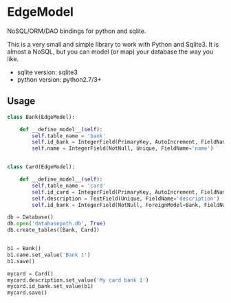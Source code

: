 # EdgeModel

NoSQL/ORM/DAO bindings for python and sqlite.

This is a very small and simple library to work with Python and Sqlite3.
It is almost a NoSQL, but you can model (or map) your database the way you like.

- sqlite version: sqlite3
- python version: python2.7/3+

## Usage


```python
class Bank(EdgeModel):

    def __define_model__(self):
        self.table_name = 'bank'
        self.id_bank = IntegerField(PrimaryKey, AutoIncrement, FieldName='id_type_pessoa')
        self.name = IntegerField(NotNull, Unique, FieldName='name')


class Card(EdgeModel):

    def __define_model__(self):
        self.table_name = 'card'
        self.id_card = IntegerField(PrimaryKey, AutoIncrement, FieldName='id_card')
        self.description = TextField(Unique, FieldName='description')
        self.id_bank = IntegerField(NotNull, ForeignModel=Bank, FieldName='id_bank')

db = Database()
db.open('databasepath.db', True)
db.create_tables([Bank, Card])


b1 = Bank()
b1.name.set_value('Bank 1')
b1.save()

mycard = Card()
mycard.description.set_value('My card bank 1')
mycard.id_bank.set_value(b1)
mycard.save()
```
